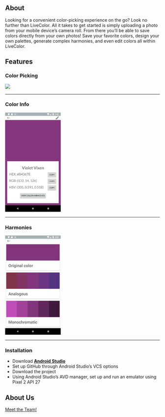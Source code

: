 
## About

Looking for a convenient color-picking experience on the go? Look no further than LiveColor. All it takes to get started is simply uploading a photo from your mobile device’s camera roll. From there you’ll be able to save colors directly from your own photos! Save your favorite colors, design your own palettes, generate complex harmonies, and even edit colors all within LiveColor.  

## Features


### Color Picking

<img height="322" src="color_picker.gif">

---

### Color Info

<img height="322" src="color_info.png">

---

### Harmonies

<img height="322" src="harmonies.png">

---

### Installation

- Download **[Android Studio](https://developer.android.com/studio)**
- Set up GitHub through Android Studio’s VCS options
- Download the project
- Using Android Studio’s AVD manager, set up and run an emulator using Pixel 2 API 27

## About Us
<a href="./credits.html">Meet the Team!</a>
